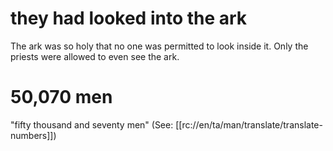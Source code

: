 # they had looked into the ark

The ark was so holy that no one was permitted to look inside it. Only the priests were allowed to even see the ark.

# 50,070 men

"fifty thousand and seventy men" (See: [[rc://en/ta/man/translate/translate-numbers]])

